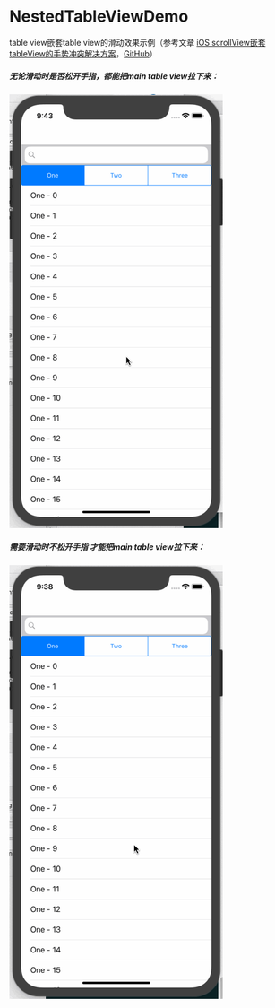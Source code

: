 # NestedTableViewDemo
table view嵌套table view的滑动效果示例（参考文章 [iOS scrollView嵌套tableView的手势冲突解决方案](https://www.jianshu.com/p/8bf6c2953da3)，[GitHub](https://github.com/shunFSKi/FSScrollViewNestTableView)）

##### 无论滑动时是否松开手指，都能把main table view拉下来：
![disable_finger_touching](https://github.com/leiguang/NestedTableViewDemo/blob/master/Resources/disable_finger_touching.gif)

##### 需要滑动时不松开手指 才能把main table view拉下来：
![enable_finger_touching](https://github.com/leiguang/NestedTableViewDemo/blob/master/Resources/enable_finger_touching.gif)
